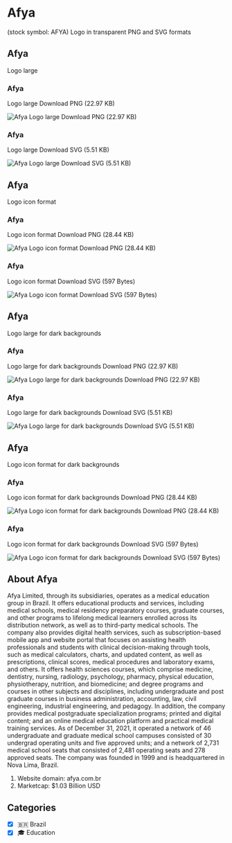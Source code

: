 # Afya
 (stock symbol: AFYA) Logo in transparent PNG and SVG formats

## Afya
 Logo large

### Afya
 Logo large Download PNG (22.97 KB)

![Afya
 Logo large Download PNG (22.97 KB)](/img/orig/AFYA_BIG-54d3e65a.png)

### Afya
 Logo large Download SVG (5.51 KB)

![Afya
 Logo large Download SVG (5.51 KB)](/img/orig/AFYA_BIG-d2bdc759.svg)

## Afya
 Logo icon format

### Afya
 Logo icon format Download PNG (28.44 KB)

![Afya
 Logo icon format Download PNG (28.44 KB)](/img/orig/AFYA-4b4da7ef.png)

### Afya
 Logo icon format Download SVG (597 Bytes)

![Afya
 Logo icon format Download SVG (597 Bytes)](/img/orig/AFYA-25ecfb9b.svg)

## Afya
 Logo large for dark backgrounds

### Afya
 Logo large for dark backgrounds Download PNG (22.97 KB)

![Afya
 Logo large for dark backgrounds Download PNG (22.97 KB)](/img/orig/AFYA_BIG.D-0fe24734.png)

### Afya
 Logo large for dark backgrounds Download SVG (5.51 KB)

![Afya
 Logo large for dark backgrounds Download SVG (5.51 KB)](/img/orig/AFYA_BIG.D-e1136188.svg)

## Afya
 Logo icon format for dark backgrounds

### Afya
 Logo icon format for dark backgrounds Download PNG (28.44 KB)

![Afya
 Logo icon format for dark backgrounds Download PNG (28.44 KB)](/img/orig/AFYA.D-12f3d471.png)

### Afya
 Logo icon format for dark backgrounds Download SVG (597 Bytes)

![Afya
 Logo icon format for dark backgrounds Download SVG (597 Bytes)](/img/orig/AFYA.D-d2fbacf7.svg)

## About Afya


Afya Limited, through its subsidiaries, operates as a medical education group in Brazil. It offers educational products and services, including medical schools, medical residency preparatory courses, graduate courses, and other programs to lifelong medical learners enrolled across its distribution network, as well as to third-party medical schools. The company also provides digital health services, such as subscription-based mobile app and website portal that focuses on assisting health professionals and students with clinical decision-making through tools, such as medical calculators, charts, and updated content, as well as prescriptions, clinical scores, medical procedures and laboratory exams, and others. It offers health sciences courses, which comprise medicine, dentistry, nursing, radiology, psychology, pharmacy, physical education, physiotherapy, nutrition, and biomedicine; and degree programs and courses in other subjects and disciplines, including undergraduate and post graduate courses in business administration, accounting, law, civil engineering, industrial engineering, and pedagogy. In addition, the company provides medical postgraduate specialization programs; printed and digital content; and an online medical education platform and practical medical training services. As of December 31, 2021, it operated a network of 46 undergraduate and graduate medical school campuses consisted of 30 undergrad operating units and five approved units; and a network of 2,731 medical school seats that consisted of 2,481 operating seats and 278 approved seats. The company was founded in 1999 and is headquartered in Nova Lima, Brazil.

1. Website domain: afya.com.br
2. Marketcap: $1.03 Billion USD


## Categories
- [x] 🇧🇷 Brazil
- [x] 🎓 Education

